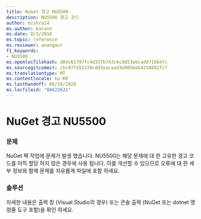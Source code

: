 ```yaml
---
title: NuGet 경고 NU5500
description: NU5500 경고 코드
author: mishra14
ms.author: karann
ms.date: 8/3/2018
ms.topic: reference
ms.reviewer: anangaur
f1_keywords:
- NU5500
ms.openlocfilehash: d8dc617d7fc4d337b743c6cdd53ebcadd716b47c
ms.sourcegitcommit: cbc87fe51330cdd3eacaad3e8656eb4258882fc7
ms.translationtype: MT
ms.contentlocale: ko-KR
ms.lasthandoff: 08/19/2020
ms.locfileid: "88622631"
---
```

# <a name="nuget-warning-nu5500"></a>NuGet 경고 NU5500

### <a name="issue"></a>문제

NuGet 팩 작업에 문제가 발생 했습니다. NU5500는 해당 문제에 대 한 고유한 경고 코드를 아직 할당 하지 않은 경우에 사용 됩니다. 이를 개선할 수 있으므로 오류에 대 한 세부 정보와 함께 문제를 자유롭게 파일에 포함 하세요.


### <a name="solution"></a>솔루션

자세한 내용은 출력 창 (Visual Studio의 경우) 또는 콘솔 출력 (NuGet 또는 dotnet 명령줄 도구 포함)을 확인 하세요.


